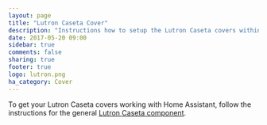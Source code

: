 ```yaml
---
layout: page
title: "Lutron Caseta Cover"
description: "Instructions how to setup the Lutron Caseta covers within Home Assistant."
date: 2017-05-20 09:00
sidebar: true
comments: false
sharing: true
footer: true
logo: lutron.png
ha_category: Cover
---
```


To get your Lutron Caseta covers working with Home Assistant, follow the instructions for the general [Lutron Caseta component](/components/lutron_caseta/).
